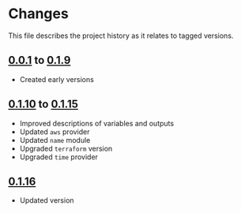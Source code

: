 # Changes
This file describes the project history as it relates to tagged versions.

## [0.0.1](.) to [0.1.9](.)
- Created early versions

## [0.1.10](.) to [0.1.15](.)
- Improved descriptions of variables and outputs
- Updated `aws` provider
- Updated `name` module
- Upgraded `terraform` version
- Upgraded `time` provider

## [0.1.16](.)
- Updated version
